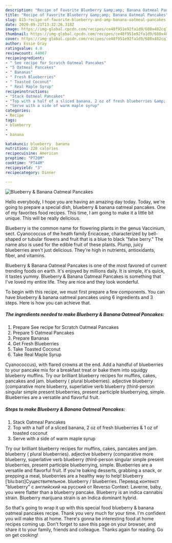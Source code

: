 ```yaml
---
description: "Recipe of Favorite Blueberry &amp;amp; Banana Oatmeal Pancakes"
title: "Recipe of Favorite Blueberry &amp;amp; Banana Oatmeal Pancakes"
slug: 815-recipe-of-favorite-blueberry-and-amp-banana-oatmeal-pancakes
date: 2020-09-21T13:32:26.318Z
image: https://img-global.cpcdn.com/recipes/ce48f951e92fa1d9/680x482cq70/blueberry-banana-oatmeal-pancakes-recipe-main-photo.jpg
thumbnail: https://img-global.cpcdn.com/recipes/ce48f951e92fa1d9/680x482cq70/blueberry-banana-oatmeal-pancakes-recipe-main-photo.jpg
cover: https://img-global.cpcdn.com/recipes/ce48f951e92fa1d9/680x482cq70/blueberry-banana-oatmeal-pancakes-recipe-main-photo.jpg
author: Essie Gray
ratingvalue: 4.8
reviewcount: 44007
recipeingredient:
- " See recipe for Scratch Oatmeal Pancakes"
- "5 Oatmeal Pancakes"
- " Bananas"
- " Fresh Blueberries"
- " Toasted Coconut"
- " Real Maple Syrup"
recipeinstructions:
- "Stack Oatmeal Pancakes"
- "Top with a half of a sliced banana, 2 oz of fresh blueberries &amp; 1 oz of toasted coconut"
- "Serve with a side of warm maple syrup"
categories:
- Recipe
tags:
- blueberry
- 
- banana

katakunci: blueberry  banana 
nutrition: 228 calories
recipecuisine: American
preptime: "PT20M"
cooktime: "PT44M"
recipeyield: "3"
recipecategory: Dinner

---
```



![Blueberry &amp; Banana Oatmeal Pancakes](https://img-global.cpcdn.com/recipes/ce48f951e92fa1d9/680x482cq70/blueberry-banana-oatmeal-pancakes-recipe-main-photo.jpg)

Hello everybody, I hope you are having an amazing day today. Today, we're going to prepare a special dish, blueberry &amp; banana oatmeal pancakes. One of my favorites food recipes. This time, I am going to make it a little bit unique. This will be really delicious.

Blueberry is the common name for flowering plants in the genus Vaccinium, sect. Cyanococcus of the heath family Ericaceae, characterized by bell-shaped or tubular flowers and fruit that is a blue to black &#34;false berry.&#34; The name also is used for the edible fruit of these plants. Plump, juicy blueberries aren&#39;t just delicious. They&#39;re high in nutrients, antioxidants, fiber, and vitamins.

Blueberry &amp; Banana Oatmeal Pancakes is one of the most favored of current trending foods on earth. It's enjoyed by millions daily. It is simple, it's quick, it tastes yummy. Blueberry &amp; Banana Oatmeal Pancakes is something that I've loved my entire life. They are nice and they look wonderful.


To begin with this recipe, we must first prepare a few components. You can have blueberry &amp; banana oatmeal pancakes using 6 ingredients and 3 steps. Here is how you can achieve that.

<!--inarticleads1-->

##### The ingredients needed to make Blueberry &amp; Banana Oatmeal Pancakes:

1. Prepare  See recipe for Scratch Oatmeal Pancakes
1. Prepare 5 Oatmeal Pancakes
1. Prepare  Bananas
1. Get  Fresh Blueberries
1. Take  Toasted Coconut
1. Take  Real Maple Syrup


Cyanococcus), with flared crowns at the end. Add a handful of blueberries to your pancake mix for a breakfast treat or bake them into squidgy blueberry muffins. Try our brilliant blueberry recipes for muffins, cakes, pancakes and jam. blueberry ( plural blueberries). adjective blueberry (comparative more blueberry, superlative verb blueberry (third-person singular simple present blueberries, present participle blueberrying, simple. Blueberries are a versatile and flavorful fruit. 

<!--inarticleads2-->

##### Steps to make Blueberry &amp; Banana Oatmeal Pancakes:

1. Stack Oatmeal Pancakes
1. Top with a half of a sliced banana, 2 oz of fresh blueberries &amp; 1 oz of toasted coconut
1. Serve with a side of warm maple syrup


Try our brilliant blueberry recipes for muffins, cakes, pancakes and jam. blueberry ( plural blueberries). adjective blueberry (comparative more blueberry, superlative verb blueberry (third-person singular simple present blueberries, present participle blueberrying, simple. Blueberries are a versatile and flavorful fruit. If you&#39;re baking desserts, grabbing a snack, or prepping a meal, blueberries are a healthy way to help! blueberry [ˈblu:bərɪ]Существительное. blueberry / blueberries. Перевод контекст &#34;blueberry&#34; c английский на русский от Reverso Context: Laverne, baby, you were flatter than a blueberry pancake. Blueberry is an indica cannabis strain. Blueberry marijuana strain is an Indica dominant hybrid. 

So that's going to wrap it up with this special food blueberry &amp; banana oatmeal pancakes recipe. Thank you very much for your time. I'm confident you will make this at home. There's gonna be interesting food at home recipes coming up. Don't forget to save this page on your browser, and share it to your family, friends and colleague. Thanks again for reading. Go on get cooking!
